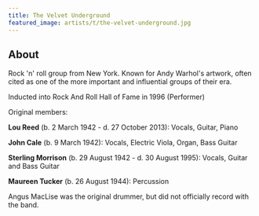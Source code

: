 ```yaml
---
title: The Velvet Underground
featured_image: artists/t/the-velvet-underground.jpg
---
```

## About

Rock 'n' roll group from New York. Known for Andy Warhol's artwork, often cited as one of the more important and influential groups of their era.

Inducted into Rock And Roll Hall of Fame in 1996 (Performer)

Original members:

**Lou Reed** (b. 2 March 1942 - d. 27 October 2013):
Vocals, Guitar, Piano

**John Cale** (b. 9 March 1942):
Vocals, Electric Viola, Organ, Bass Guitar

**Sterling Morrison** (b. 29 August 1942 - d. 30 August 1995):
Vocals, Guitar and Bass Guitar 

**Maureen Tucker** (b. 26 August 1944):
Percussion

Angus MacLise was the original drummer, but did not officially record with the band.
